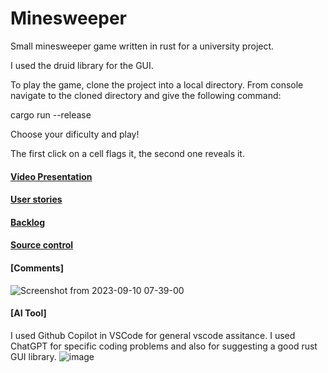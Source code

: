# Minesweeper
Small minesweeper game written in rust for a university project.

I used the druid library for the GUI.

To play the game, clone the project into a local directory. From console navigate to the cloned directory and give the following command:

cargo run --release

Choose your dificulty and play!

The first click on a cell flags it, the second one reveals it.


#### [Video Presentation](https://www.youtube.com/watch?v=tQ-rDOXaVDM)
#### [User stories](https://github.com/NFJJunior/minesweeper/blob/master/doc/user_stories.txt)
#### [Backlog](https://github.com/NFJJunior/minesweeper/blob/master/doc/backlog.txt)
#### [Source control](https://github.com/NFJJunior/minesweeper/branches)
#### [Comments]
![Screenshot from 2023-09-10 07-39-00](https://github.com/NFJJunior/minesweeper/assets/99993106/18c49e20-122f-428b-bf3f-b9c7a0be633f)
#### [AI Tool]
I used Github Copilot in VSCode for general vscode assitance.
I used ChatGPT for specific coding problems and also for suggesting a good rust GUI library.
![image](https://github.com/NFJJunior/minesweeper/assets/99993106/e18dd4c3-acc3-4fb1-b7a9-6bd51ee4cdf0)
